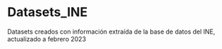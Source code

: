 # Datasets_INE

Datasets creados con información extraída de la base de datos del INE, actualizado a febrero 2023
